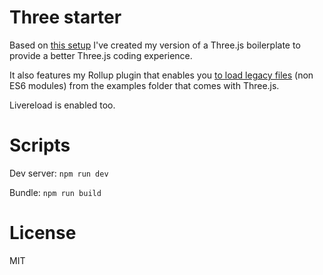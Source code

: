 # Three starter

Based on [this setup](https://github.com/wildpeaks/example-threejs-esmodule) I've created my version of a Three.js boilerplate to provide a better Three.js coding experience. 

It also features my Rollup plugin that enables you [to load legacy files](https://github.com/tiborsaas/rollup-plugin-threejs-legacy-import) (non ES6 modules) from the examples folder that comes with Three.js. 

Livereload is enabled too.

# Scripts

Dev server: `npm run dev`

Bundle: `npm run build`

# License

MIT